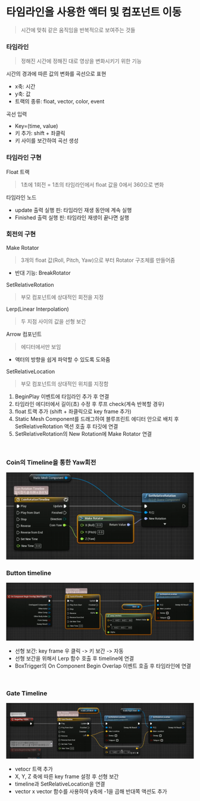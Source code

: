 # 타임라인을 사용한 액터 및 컴포넌트 이동
> 시간에 맞춰 같은 움직임을 반복적으로 보여주는 것들
    
### 타임라인
> 정해진 시간에 정해진 대로 영상을 변화시키기 위한 기능

시간의 경과에 따른 값의 변화를 곡선으로 표현
* x축: 시간
* y축: 값
* 트랙의 종류: float, vector, color, event

곡선 입력
* Key=(time, value)
* 키 추가: shift + 좌클릭
* 키 사이를 보간하여 곡선 생성 



### 타임라인 구현

Float 트랙
> 1초에 1회전 = 1초의 타임라인에서 float 값을 0에서 360으로 변화

타임라인 노드
* update 출력 실행 핀: 타임라인 재생 동안에 계속 실행
* Finished 출력 실행 핀: 타임라인 재생이 끝나면 실행


### 회전의 구현

Make Rotator
> 3개의 float 값(Roll, Pitch, Yaw)으로 부터 Rotator 구조체를 만들어줌
 * 반대 기능: BreakRotator

SetRelativeRotation
> 부모 컴포넌트에 상대적인 회전을 지정


Lerp(Linear Interpolation)
> 두 지점 사이의 값을 선형 보간



Arrow 컴포넌트
> 에디터에서만 보임 
 * 액터의 방향을 쉽게 파악할 수 있도록 도와줌

SetRelativeLocation
> 부모 컴포넌트의 상대적인 위치를 지정함


1. BeginPlay 이벤트에 타임라인 추가 후 연결 
2. 타임라인 에디터에서 길이(초) 수정 후 루프 check(계속 반복할 경우) 
3. float 트랙 추가 (shift + 좌클릭으로 key frame 추가)
4. Static Mesh Component를 드래그하여 블루프린트 에디터 안으로 배치 후 SetRelativeRotation 액션 호출 후 타깃에 연결
5. SetRelativeRotation의 New Rotation에 Make Rotator 연결 

<br>

### Coin의 Timeline을 통한 Yaw회전 
<img src='./Images/Timeline/CoinTimeline.png' width=700/>

<br>


### Button timeline 

<img src='./Images/Timeline/ButtonTimeline.png' width=700/>

<br>

* 선형 보간: key frame 우 클릭 -> 키 보간 -> 자동
* 선형 보간을 위해서 Lerp 함수 호출 후 timeline에 연결
* BoxTrigger의 On Component Begin Overlap 이벤트 호출 후 타임라인에 연결

<br>

### Gate Timeline

<img src='./Images/Timeline/GateTimeline.png' width=700/>

<br>

* vetocr 트랙 추가 
* X, Y, Z 축에 따른 key frame 설정 후 선형 보간
* timeline과 SetRelativeLocation을 연결 
* vector x vector 함수를 사용하여 y축에 -1을 곱해 반대쪽 액션도 추가 

<br>









